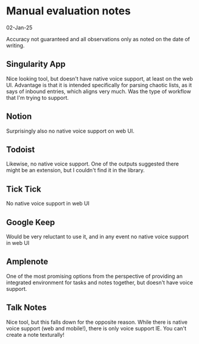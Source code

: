 # Manual evaluation notes

02-Jan-25

Accuracy not guaranteed and all observations only as noted on the date of writing. 

## Singularity App

Nice looking tool, but doesn't have native voice support, at least on the web UI. Advantage is that it is intended specifically for parsing chaotic lists, as it says of inbound entries, which aligns very much. Was the type of workflow that I'm trying to support. 

## Notion

Surprisingly also no native voice support on web UI. 

## Todoist

Likewise, no native voice support. One of the outputs suggested there might be an extension, but I couldn't find it in the library. 

## Tick Tick

No native voice support in web UI

## Google Keep

Would be very reluctant to use it, and in any event no native voice support in web UI

## Amplenote

One of the most promising options from the perspective of providing an integrated environment for tasks and notes together, but doesn't have voice support.

## Talk Notes

Nice tool, but this falls down for the opposite reason. While there is native voice support (web and mobile!), there is only voice support IE. You can't create a note texturally! 